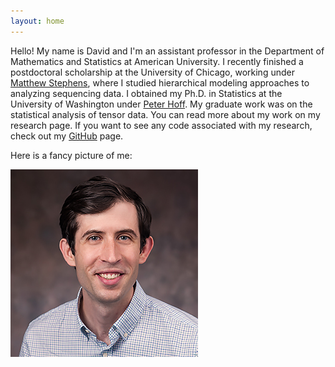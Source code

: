 ```yaml
---
layout: home
---
```


Hello! My name is David and I'm an assistant professor in the Department of Mathematics and Statistics at American University. I recently finished a postdoctoral scholarship at the University of Chicago, working under [Matthew Stephens](https://stephenslab.uchicago.edu/), where I studied hierarchical modeling approaches to analyzing sequencing data. I obtained my Ph.D. in Statistics at the University of Washington under [Peter Hoff](https://pdhoff.github.io/). My graduate work was on the statistical analysis of tensor data. You can read more about my work on my research page. If you want to see any code associated with my research, check out my [GitHub](https://github.com/dcgerard) page.

Here is a fancy picture of me:

![](./gerard_headshot.jpg)
